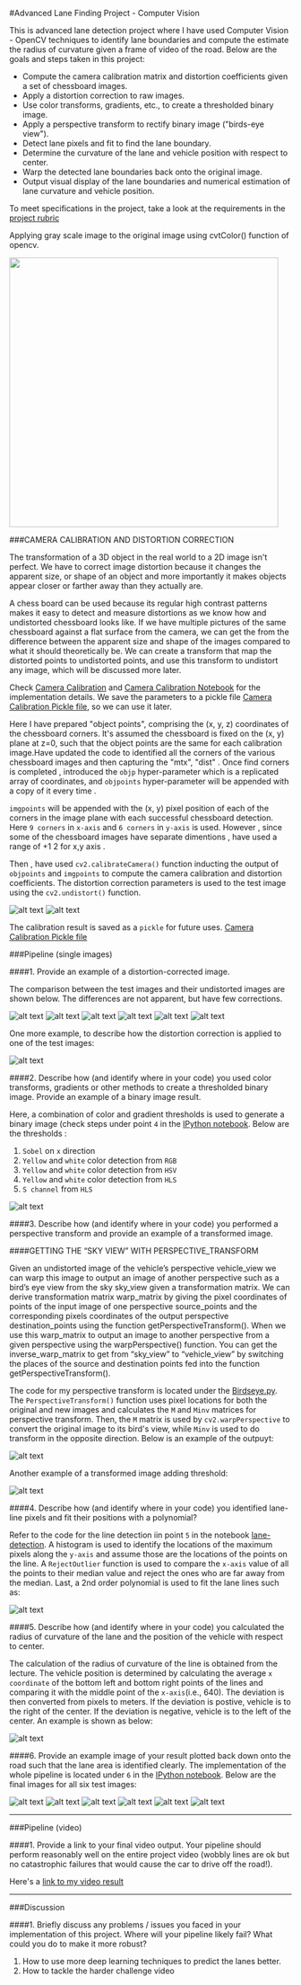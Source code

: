 #Advanced Lane Finding Project - Computer Vision

This is advanced lane detection project where I have used Computer Vision - OpenCV techniques to identify lane boundaries and compute the estimate the radius of curvature given a frame of video of the road. Below are the goals and steps taken in this project:

* Compute the camera calibration matrix and distortion coefficients given a set of chessboard images.
* Apply a distortion correction to raw images.
* Use color transforms, gradients, etc., to create a thresholded binary image.
* Apply a perspective transform to rectify binary image ("birds-eye view").
* Detect lane pixels and fit to find the lane boundary.
* Determine the curvature of the lane and vehicle position with respect to center.
* Warp the detected lane boundaries back onto the original image.
* Output visual display of the lane boundaries and numerical estimation of lane curvature and vehicle position.

[//]: # (Image References)

[image1]: ./example_images/undistorted1.png "Undistorted1"
[image2]: ./example_images/undistorted2.png "Undistorted2"
[image3]: ./example_images/undistorted3.png "Undistorted3"
[image4]: ./example_images/undistorted4.png "Undistorted4"
[image5]: ./example_images/undistorted5.png "Undistorted5"
[image6]: ./example_images/undistorted6.png "Undistorted6"
[image7]: ./example_images/undistorted7.png "Undistorted7"
[image8]: ./example_images/undistorted8.png "Undistorted8"
[image9]: ./test_images/test1.jpg "Test1"
[image10]: ./example_images/threshold1.png "Threshold1"
[image11]: ./example_images/transform1.png "Transform1"
[image12]: ./example_images/transform2.png "Transform2"
[image13]: ./example_images/linefit1.png "Linefit1"
[image14]: ./example_images/linefit2.png "Linefit2"
[image15]: ./example_images/final1.png "Final1"
[image16]: ./example_images/final2.png "Final2"
[image17]: ./example_images/final3.png "Final3"
[image18]: ./example_images/final4.png "Final4"
[image19]: ./example_images/final5.png "Final5"
[image20]: ./example_images/final6.png "Final6"
[video1]: ./videos/proc_project_video.mp4 "Video"



To meet specifications in the project, take a look at the requirements in the [project rubric](https://review.udacity.com/#!/rubrics/571/view)


Applying gray scale image to the original image using cvtColor() function of opencv.

<img src="examples/Step1.JPG" width="480" />

###CAMERA CALIBRATION AND DISTORTION CORRECTION

The transformation of a 3D object in the real world to a 2D image isn't perfect. We have to correct image distortion because it changes the apparent size, or shape of an object and more importantly it makes objects appear closer or farther away than they actually are.

A chess board can be used because its regular high contrast patterns makes it easy to detect and measure distortions as we know how and undistorted chessboard looks like. If we have multiple pictures of the same chessboard against a flat surface from the camera, we can get the from the difference between the apparent size and shape of the images compared to what it should theoretically be. We can create a transform that map the distorted points to undistorted points, and use this transform to undistort any image, which will be discussed more later.

Check [Camera Calibration](./camera_calibration.py) and [Camera Calibration Notebook](./camera_caliberation_with_chessboard.ipynb) for the implementation details. We save the parameters to a pickle file [Camera Calibration Pickle file](./camera_cal/cal_pickle.p), so we can use it later.

Here I have prepared "object points", comprising the (x, y, z) coordinates of the chessboard corners. It's assumed the chessboard is fixed on the (x, y) plane at z=0, such that the object points are the same for each calibration image.Have updated the code to identified all the corners of the various chessboard images and then capturing the "mtx", "dist" . Once find corners is completed , introduced the `objp` hyper-parameter which is a replicated array of coordinates, and `objpoints` hyper-parameter will be appended with a copy of it every time .

`imgpoints` will be appended with the (x, y) pixel position of each of the corners in the image plane with each successful chessboard detection. Here `9 corners` in `x-axis` and `6 corners` in `y-axis` is used. However , since some of the chessboard images have separate dimentions , have used a range of +1 2 for x,y axis .

Then , have used `cv2.calibrateCamera()` function inducting the output of `objpoints` and `imgpoints` to compute the camera calibration and distortion coefficients. The distortion correction parameters is used to the test image using the `cv2.undistort()` function. 

![alt text][image1]
![alt text][image2]

The calibration result is saved as a `pickle` for future uses. [Camera Calibration Pickle file](./camera_cal/cal_pickle.p)


###Pipeline (single images)

####1. Provide an example of a distortion-corrected image.

The comparison between the test images and their undistorted images are shown below. The differences are not apparent, but have few corrections.

![alt text][image3]
![alt text][image4]
![alt text][image5]
![alt text][image6]
![alt text][image7]
![alt text][image8]

One more example, to describe how the distortion correction is applied to one of the test images:

![alt text][image9]

####2. Describe how (and identify where in your code) you used color transforms, gradients or other methods to create a thresholded binary image.  Provide an example of a binary image result.

Here, a combination of color and gradient thresholds is used to generate a binary image (check steps under point `4` in the [IPython notebook](./pipeline.ipynb). Below are the thresholds :

 1. `Sobel` on `x` direction
 2. `Yellow` and `white` color detection from `RGB`
 3. `Yellow` and `white` color detection from `HSV`
 4. `Yellow` and `white` color detection from `HLS`
 5. `S channel` from `HLS`

![alt text][image10]

####3. Describe how (and identify where in your code) you performed a perspective transform and provide an example of a transformed image.

####GETTING THE “SKY VIEW” WITH PERSPECTIVE_TRANSFORM

Given an undistorted image of the vehicle’s perspective vehicle_view we can warp this image to output an image of another perspective such as a bird’s eye view from the sky sky_view given a transformation matrix. We can derive transformation matrix warp_matrix by giving the pixel coordinates of points of the input image of one perspective source_points and the corresponding pixels coordinates of the output perspective destination_points using the function getPerspectiveTransform(). When we use this warp_matrix to output an image to another perspective from a given perspective using the warpPerspective() function. You can get the inverse_warp_matrix to get from “sky_view” to “vehicle_view” by switching the places of the source and destination points fed into the function getPerspectiveTransform().

The code for my perspective transform is located under the [Birdseye.py](./birdseye.py). The `PerspectiveTransform()` function uses pixel locations for both the original and new images and calculates the `M` and `Minv` matrices for perspective transform. Then, the `M` matrix is used by `cv2.warpPerspective` to convert the original image to its bird's view, while `Minv` is used to do transform in the opposite direction. Below is an example of the outpuyt:

![alt text][image11]

Another example of a transformed image adding threshold:

![alt text][image12]

####4. Describe how (and identify where in your code) you identified lane-line pixels and fit their positions with a polynomial?

Refer to the code for the line detection iin point `5` in the notebook [lane-detection](./lane_detection.py). A histogram is used to identify the locations of the maximum pixels along the `y-axis` and assume those are the locations of the points on the line. A `RejectOutlier` function is used to compare the `x-axis` value of all the points to their median value and reject the ones who are far away from the median. Last, a 2nd order polynomial is used to fit the lane lines such as:

![alt text][image13]

####5. Describe how (and identify where in your code) you calculated the radius of curvature of the lane and the position of the vehicle with respect to center.

The calculation of the radius of curvature of the line is obtained from the lecture. The vehicle position is determined by calculating the average `x coordinate` of the bottom left and bottom right points of the lines and comparing it with the middle point of the `x-axis`(i.e., 640). The deviation is then converted from pixels to meters. If the deviation is postive, vehicle is to the right of the center. If the deviation is negative, vehicle is to the left of the center. An example is shown as below:

![alt text][image14]

####6. Provide an example image of your result plotted back down onto the road such that the lane area is identified clearly.
The implementation of the whole pipeline is located under `6` in the [IPython notebook](./pipeline.ipynb). Below are the final images for all six test images:

![alt text][image15]
![alt text][image16]
![alt text][image17]
![alt text][image18]
![alt text][image19]
![alt text][image20]

---

###Pipeline (video)

####1. Provide a link to your final video output.  Your pipeline should perform reasonably well on the entire project video (wobbly lines are ok but no catastrophic failures that would cause the car to drive off the road!).

Here's a [link to my video result][video1]

---

###Discussion

####1. Briefly discuss any problems / issues you faced in your implementation of this project.  Where will your pipeline likely fail?  What could you do to make it more robust?
   
 1. How to use more deep learning techniques to predict the lanes better.
 2. How to tackle the harder challenge video
